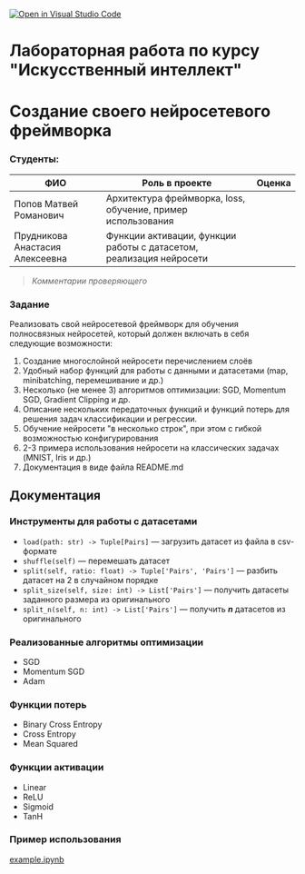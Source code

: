 [![Open in Visual Studio Code](https://classroom.github.com/assets/open-in-vscode-2e0aaae1b6195c2367325f4f02e2d04e9abb55f0b24a779b69b11b9e10269abc.svg)](https://classroom.github.com/online_ide?assignment_repo_id=18696834&assignment_repo_type=AssignmentRepo)
# Лабораторная работа по курсу "Искусственный интеллект"
# Создание своего нейросетевого фреймворка

### Студенты: 

| ФИО                             | Роль в проекте                                                      | Оценка   |
|---------------------------------|---------------------------------------------------------------------|----------|
| Попов Матвей Романович          | Архитектура фреймворка, loss, обучение, пример использования        |          |
| Прудникова Анастасия Алексеевна | Функции активации, функции работы с датасетом, реализация нейросети |          |

> *Комментарии проверяющего*

### Задание

Реализовать свой нейросетевой фреймворк для обучения полносвязных нейросетей, который должен включать в себя следующие возможности:

1. Создание многослойной нейросети перечислением слоёв
1. Удобный набор функций для работы с данными и датасетами (map, minibatching, перемешивание и др.)
1. Несколько (не менее 3) алгоритмов оптимизации: SGD, Momentum SGD, Gradient Clipping и др.
1. Описание нескольких передаточных функций и функций потерь для решения задач классификации и регрессии.
1. Обучение нейросети "в несколько строк", при этом с гибкой возможностью конфигурирования
1. 2-3 примера использования нейросети на классических задачах (MNIST, Iris и др.)
1. Документация в виде файла README.md 

## Документация

### Инструменты для работы с датасетами

* `load(path: str) -> Tuple[Pairs]` — загрузить датасет из файла в csv-формате
* `shuffle(self)` — перемешать датасет
* `split(self, ratio: float) -> Tuple['Pairs', 'Pairs']` — разбить датасет на 2 в случайном порядке
* `split_size(self, size: int) -> List['Pairs']` — получить датасеты заданного размера из оригинального
* `split_n(self, n: int) -> List['Pairs']` — получить ***n*** датасетов из оригинального

### Реализованные алгоритмы оптимизации

* SGD
* Momentum SGD
* Adam

### Функции потерь

* Binary Cross Entropy
* Cross Entropy
* Mean Squared

### Функции активации

* Linear
* ReLU
* Sigmoid
* TanH

### Пример использования

[example.ipynb](./example.ipynb)
